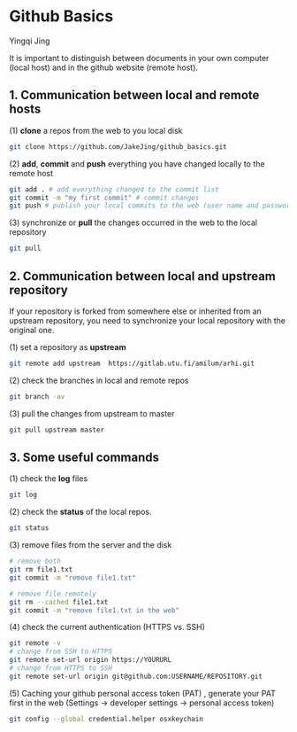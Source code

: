 # Github Basics

Yingqi Jing

It is important to distinguish between documents in your own computer (local host) and in the github website (remote host). 

## 1. Communication between local and remote hosts

(1) **clone** a repos from the web to you local disk

```bash
git clone https://github.com/JakeJing/github_basics.git
```

(2) **add**, **commit** and **push** everything you have changed locally to the remote host

```bash
git add . # add everything changed to the commit list
git commit -m "my first commit" # commit changes
git push # publish your local commits to the web (user name and password may be required)
```

(3) synchronize or **pull** the changes occurred in the web to the local repository

```bash
git pull
```

## 2. Communication between local and upstream repository

If your repository is forked from somewhere else or inherited from an upstream repository, you need to synchronize your local repository with the original one. 

(1) set a repository as **upstream**

```bash
git remote add upstream  https://gitlab.utu.fi/amilum/arhi.git
```

(2) check the branches in local and remote repos

```bash
git branch -av
```

(3) pull the changes from upstream to master

```bash
git pull upstream master
```

## 3. Some useful commands

(1) check the **log** files

```bash
git log
```

(2) check the **status** of the local repos.

```bash
git status
```

(3) remove files from the server and the disk

```bash
# remove both
git rm file1.txt
git commit -m "remove file1.txt"

# remove file remotely
git rm --cached file1.txt
git commit -m "remove file1.txt in the web"
```

(4) check the current authentication (HTTPS vs. SSH)

```bash
git remote -v
# change from SSH to HTTPS
git remote set-url origin https://YOURURL
# change from HTTPS to SSH
git remote set-url origin git@github.com:USERNAME/REPOSITORY.git
```

(5) Caching your github personal access token (PAT) , generate your PAT first in the web (Settings -> developer settings -> personal access token)

```bash
git config --global credential.helper osxkeychain
```

